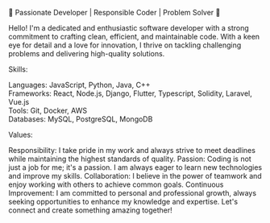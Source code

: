 🌟 Passionate Developer | Responsible Coder | Problem Solver 🌟

Hello! I'm a dedicated and enthusiastic software developer with a strong commitment to crafting clean, efficient, and maintainable code. With a keen eye for detail and a love for innovation, I thrive on tackling challenging problems and delivering high-quality solutions.

Skills:

Languages: JavaScript, Python, Java, C++ \
Frameworks: React, Node.js, Django, Flutter, Typescript, Solidity, Laravel, Vue.js \
Tools: Git, Docker, AWS \
Databases: MySQL, PostgreSQL, MongoDB

Values:

Responsibility: I take pride in my work and always strive to meet deadlines while maintaining the highest standards of quality.
Passion: Coding is not just a job for me; it's a passion. I am always eager to learn new technologies and improve my skills.
Collaboration: I believe in the power of teamwork and enjoy working with others to achieve common goals.
Continuous Improvement: I am committed to personal and professional growth, always seeking opportunities to enhance my knowledge and expertise.
Let's connect and create something amazing together!
